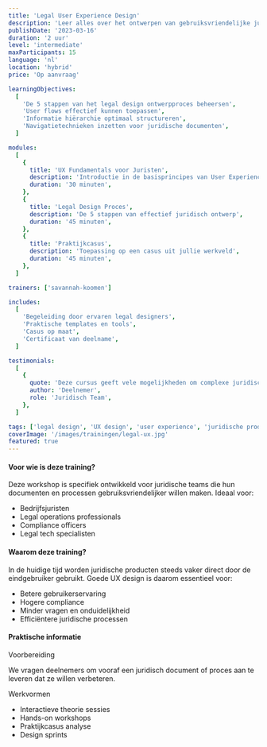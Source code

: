 ```yaml
---
title: 'Legal User Experience Design'
description: 'Leer alles over het ontwerpen van gebruiksvriendelijke juridische producten. Aan de hand van een casus die speelt in jullie praktijk. Hoe kun je juridische informatie het beste structureren en welke UX ontwerptechnieken moet je inzetten?'
publishDate: '2023-03-16'
duration: '2 uur'
level: 'intermediate'
maxParticipants: 15
language: 'nl'
location: 'hybrid'
price: 'Op aanvraag'

learningObjectives:
  [
    'De 5 stappen van het legal design ontwerpproces beheersen',
    'User flows effectief kunnen toepassen',
    'Informatie hiërarchie optimaal structureren',
    'Navigatietechnieken inzetten voor juridische documenten',
  ]

modules:
  [
    {
      title: 'UX Fundamentals voor Juristen',
      description: 'Introductie in de basisprincipes van User Experience Design',
      duration: '30 minuten',
    },
    {
      title: 'Legal Design Proces',
      description: 'De 5 stappen van effectief juridisch ontwerp',
      duration: '45 minuten',
    },
    {
      title: 'Praktijkcasus',
      description: 'Toepassing op een casus uit jullie werkveld',
      duration: '45 minuten',
    },
  ]

trainers: ['savannah-koomen']

includes:
  [
    'Begeleiding door ervaren legal designers',
    'Praktische templates en tools',
    'Casus op maat',
    'Certificaat van deelname',
  ]

testimonials:
  [
    {
      quote: 'Deze cursus geeft vele mogelijkheden om complexe juridische zaken op een eenvoudige(re) manier te visualiseren, een eye-opener.',
      author: 'Deelnemer',
      role: 'Juridisch Team',
    },
  ]

tags: ['legal design', 'UX design', 'user experience', 'juridische producten']
coverImage: '/images/trainingen/legal-ux.jpg'
featured: true
---
```


#### Voor wie is deze training?

Deze workshop is specifiek ontwikkeld voor juridische teams die hun documenten en processen gebruiksvriendelijker willen maken. Ideaal voor:

- Bedrijfsjuristen
- Legal operations professionals
- Compliance officers
- Legal tech specialisten

#### Waarom deze training?

In de huidige tijd worden juridische producten steeds vaker direct door de eindgebruiker gebruikt. Goede UX design is daarom essentieel voor:

- Betere gebruikerservaring
- Hogere compliance
- Minder vragen en onduidelijkheid
- Efficiëntere juridische processen

#### Praktische informatie

Voorbereiding

We vragen deelnemers om vooraf een juridisch document of proces aan te leveren dat ze willen verbeteren.

Werkvormen

- Interactieve theorie sessies
- Hands-on workshops
- Praktijkcasus analyse
- Design sprints
